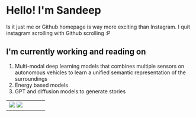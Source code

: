 # Hello! I'm Sandeep
Is it just me or Github homepage is way more exciting than Instagram. I quit instagram scrolling with Github scrolling :P 

<!--
**sandeepnmenon/sandeepnmenon** is a ✨ _special_ ✨ repository because its `README.md` (this file) appears on your GitHub profile.

Here are some ideas to get you started:

- 🔭 I’m currently working on ...
- 🌱 I’m currently learning ...
- 👯 I’m looking to collaborate on ...
- 🤔 I’m looking for help with ...
- 💬 Ask me about ...
- 📫 How to reach me: ...
- 😄 Pronouns: ...
- ⚡ Fun fact: ...
-->

## I'm currently working and reading on
1. Multi-modal deep learning models that combines multiple sensors on autonomous vehicles to learn a unified semantic representation of the surroundings
1. Energy based models
1. GPT and diffusion models to generate stories

<table>
<tr><td valign="top" width="50%">
<img src="https://github-readme-stats.vercel.app/api?username=sandeepnmenon&count_private=true&show_icons=true&theme=transparent&hide_rank=true&custom_title=Github%20Stats" />
<img src="https://github-readme-stats.vercel.app/api/top-langs/?username=sandeepnmenon&hide=html,css,jupyter%20notebook&layout=compact&theme=transparent&langs_count=8"/>  
</td></tr></table>

<!--
<p align="left"> <a href="https://github.com/ryo-ma/github-profile-trophy"><img src="https://github-profile-trophy.vercel.app/?username=sandeepnmenon&no-bg=true" alt="sandeepnmenon" /></a> </p>
-->



